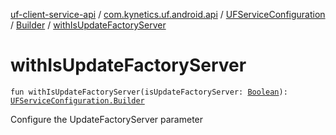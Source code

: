 [uf-client-service-api](../../../index.md) / [com.kynetics.uf.android.api](../../index.md) / [UFServiceConfiguration](../index.md) / [Builder](index.md) / [withIsUpdateFactoryServer](./with-is-update-factory-server.md)

# withIsUpdateFactoryServer

`fun withIsUpdateFactoryServer(isUpdateFactoryServer: `[`Boolean`](https://kotlinlang.org/api/latest/jvm/stdlib/kotlin/-boolean/index.html)`): `[`UFServiceConfiguration.Builder`](index.md)

Configure the UpdateFactoryServer parameter

